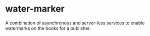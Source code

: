 # water-marker
A combination of asynchronous and server-less services to enable watermarks on the books for a publisher.
